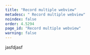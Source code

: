 ```yaml
---
title: "Record multiple webview"
metadesc: " Record multiple webview"
noindex: false
order: 4.5294
page_id: "Record multiple webview"
warning: false
---
```


jasfdjasf
